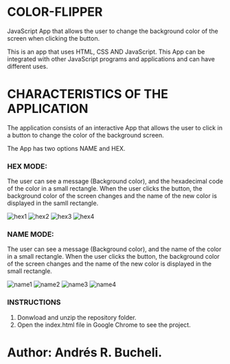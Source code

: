 # COLOR-FLIPPER

JavaScript App that allows the user to change the background color of the screen when clicking the button.

This is an app that uses HTML, CSS AND JavaScript.  This App can be integrated with other JavaScript programs and applications and
can have different uses.

# CHARACTERISTICS OF THE APPLICATION

The application consists of an interactive App that allows the user to click in a button to change the color of the background screen.

The App has two options NAME and HEX.  

### HEX MODE: 
The user can see a message (Background color), and the hexadecimal code of the color in a small rectangle.  When the user
clicks the button, the background color of the screen changes and the name of the new color is displayed in the samll rectangle.

![hex1](https://raw.githubusercontent.com/ARBUCHELI/COLOR-FLIPPER/master/hex1.jpg)
![hex2](https://raw.githubusercontent.com/ARBUCHELI/COLOR-FLIPPER/master/hex2.jpg)
![hex3](https://raw.githubusercontent.com/ARBUCHELI/COLOR-FLIPPER/master/hex3.jpg)
![hex4](https://raw.githubusercontent.com/ARBUCHELI/COLOR-FLIPPER/master/hex4.jpg)


### NAME MODE: 
The user can see a message (Background color), and the name of the color in a small rectangle.  When the user clicks the 
button, the background color of the screen changes and the name of the new color is displayed in the small rectangle.

![name1](https://raw.githubusercontent.com/ARBUCHELI/COLOR-FLIPPER/master/name1.jpg)
![name2](https://raw.githubusercontent.com/ARBUCHELI/COLOR-FLIPPER/master/name2.jpg)
![name3](https://raw.githubusercontent.com/ARBUCHELI/COLOR-FLIPPER/master/name3.jpg)
![name4](https://raw.githubusercontent.com/ARBUCHELI/COLOR-FLIPPER/master/name4.jpg)

### INSTRUCTIONS

1. Donwload and unzip the repository folder.
2. Open the index.html file in Google Chrome to see the project.

# Author: Andrés R. Bucheli.
